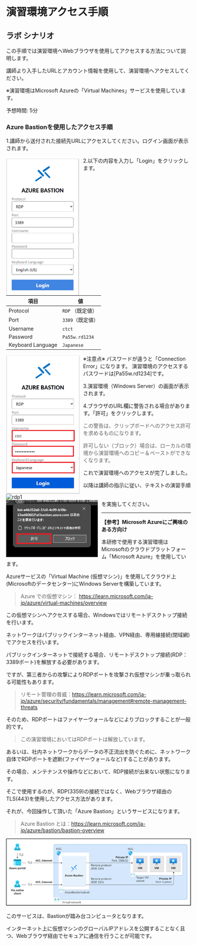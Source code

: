 # 演習環境アクセス手順

## ラボ シナリオ

この手順では演習環境へWebブラウザを使用してアクセスする方法について説明します。

講師より入手したURLとアカウント情報を使用して、演習環境へアクセスしてください。

※演習環境はMicrosoft Azureの「Virtual Machines」サービスを使用しています。

予想時間: 5分

### Azure Bastionを使用したアクセス手順

1.講師から送付された接続先URLにアクセスしてください。ログイン画面が表示されます。

<img src="./media/image14.png" alt="rdp1" width="200" style="float:left; margin-right: 10px;">



2.以下の内容を入力し「Login」をクリックします。

| 項目              | 値               |
| ----------------- | ---------------- |
| Protocol          | `RDP` （既定値） |
| Port              | `3389`（既定値） |
| Username          | `ctct`           |
| Password          | `Pa55w.rd1234`   |
| Keyboard Language | `Japanese`       |

<img src="./media/image15.png" alt="rdp1" width="200" style="float:left; margin-right: 10px;">

※注意点※
 パスワードが違うと「Connection Error」になります。
 演習環境のアクセスするパスワードは[Pa55w.rd1234]です。

3.演習環境（Windows Server）の画面が表示されます。

<img src="./media/image13.BMP" alt="rdp1" width="500" style="float:left; margin-right: 10px;">



4.ブラウザのURL欄に警告される場合があります。「許可」をクリックします。

>この警告は、クリップボードへのアクセス許可を求めるものになります。
>
>許可しない（ブロック）場合は、ローカルの環境から演習環境へのコピー＆ペーストができなくなります。

<img src="./media/image12.BMP" alt="rdp1" width="250" style="float:left; margin-right: 10px;">



これで演習環境へのアクセスが完了しました。

以降は講師の指示に従い、テキストの演習手順を実施してください。

------

**【参考】Microsoft Azureにご興味のある方向け**

本研修で使用する演習環境はMicrosoftのクラウドプラットフォーム「Microsoft Azure」を使用しています。

Azureサービスの「Virtual Machine (仮想マシン)」を使用してクラウド上 (Microsoftのデータセンター)にWindows Serverを構築しています。

> Azure での仮想マシン： https://learn.microsoft.com/ja-jp/azure/virtual-machines/overview



この仮想マシンへアクセスする場合、Windowsではリモートデスクトップ接続を行います。

ネットワークはパブリックインターネット経由、VPN経由、専用線接続(閉域網)でアクセスを行います。

パブリックインターネットで接続する場合、リモートデスクトップ接続(RDP：3389ポート)を解放する必要があります。

ですが、第三者からの攻撃によりRDPポートを攻撃され仮想マシンが乗っ取られる可能性もあります。

> リモート管理の脅威：https://learn.microsoft.com/ja-jp/azure/security/fundamentals/management#remote-management-threats



そのため、RDPポートはファイヤーウォールなどによりブロックすることが一般的です。

> この演習環境においてはRDPポートは解放しています。

あるいは、社内ネットワークからデータの不正流出を防ぐために、ネットワーク自体でRDPポートを遮断(ファイヤーウォールなど)することがあります。



その場合、メンテナンスや操作などにおいて、RDP接続が出来ない状態になります。

そこで使用するのが、RDP(3359)の接続ではなく、Webブラウザ経由のTLS(443)を使用したアクセス方法があります。

それが、今回操作して頂いた「Azure Bastion」というサービスになります。

> Azure Bastion とは：https://learn.microsoft.com/ja-jp/azure/bastion/bastion-overview

![architecture](./media/architecture.png)

このサービスは、Bastionが踏み台コンピュータとなります。

インターネット上に仮想マシンのグローバルIPアドレスを公開することなく且つ、Webブラウザ経由でセキュアに通信を行うことが可能です。



